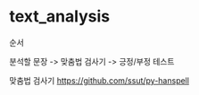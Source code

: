 # text_analysis



순서


분석할 문장 -> 맞춤법 검사기 -> 긍정/부정 테스트

맞춤법 검사기
https://github.com/ssut/py-hanspell
